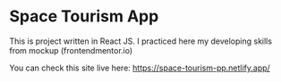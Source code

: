 # Space Tourism App

This is project written in React JS. I practiced here my developing skills from mockup (frontendmentor.io)

You can check this site live here: https://space-tourism-pp.netlify.app/
